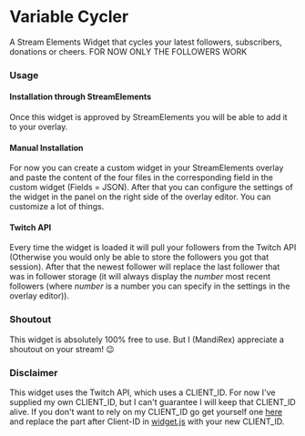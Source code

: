 # Variable Cycler
A Stream Elements Widget that cycles your latest followers, subscribers, donations or cheers.
FOR NOW ONLY THE FOLLOWERS WORK

### Usage
#### Installation through StreamElements
Once this widget is approved by StreamElements you will be able to add it to your overlay.

#### Manual Installation
For now you can create a custom widget in your StreamElements overlay and paste the content of the four files in the corresponding field in the custom widget (Fields = JSON).
After that you can configure the settings of the widget in the panel on the right side of the overlay editor.
You can customize a lot of things.

#### Twitch API
Every time the widget is loaded it will pull your followers from the Twitch API (Otherwise you would only be able to store the followers you got that session). 
After that the newest follower will replace the last follower that was in follower storage (it will always display the *number* most recent followers (where *number* is a number you can specify in the settings in the overlay editor)).

### Shoutout
This widget is absolutely 100% free to use. But I (MandiRex) appreciate a shoutout on your stream! 😉

### Disclaimer
This widget uses the Twitch API, which uses a CLIENT_ID. For now I've supplied my own CLIENT_ID, but I can't guarantee I will keep that CLIENT_ID alive.
If you don't want to rely on my CLIENT_ID go get yourself one [here](https://dev.twitch.tv/console/apps) and replace the part after Client-ID in [widget.js](widget.js) with your new CLIENT_ID.
